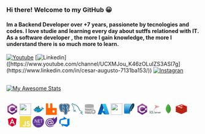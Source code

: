 ### Hi there! Welcome to my GitHub 😀
#### Im a Backend Developer over +7 years, passionete by tecnologies and codes. I love studie and  learning every day about sutffs relationed with IT. As a software developer , the more I gain knowledge, the more I understand there is so much more to learn.

[![Youtube](https://img.shields.io/badge/YouTube-FF0000?style=for-the-badge&logo=youtube&logoColor=white)](https://www.youtube.com/channel/UCXMJou_K46zOLuIZS3ASI7g)
[![Linkedin](https://img.shields.io/badge/LinkedIn-0077B5?style=for-the-badge&logo=linkedin&logoColor=white](https://img.shields.io/badge/LinkedIn-0077B5?style=for-the-badge&logo=linkedin&logoColor=white))]([https://www.youtube.com/channel/UCXMJou_K46zOLuIZS3ASI7g](https://www.linkedin.com/in/cesar-augusto-7131ba153/))
[![Instagran](https://img.shields.io/badge/Instagram-E4405F?style=for-the-badge&logo=instagram&logoColor=white)](https://www.instagram.com/cags_uc/)
## 

[![My Awesome Stats](https://awesome-github-stats.azurewebsites.net/user-stats/CesaragsUC?cardType=level&theme=github-dark&preferLogin=false)](https://git.io/awesome-stats-card)

<div style="display:inline_block">
  </br>
  <img width="30" height="30" alt="C#" src="https://github.com/devicons/devicon/raw/master/icons/csharp/csharp-original.svg" style="max-width: 100%;">
  <img width="30" height="30" src="https://user-images.githubusercontent.com/90349332/142704901-1d3ca9b3-2011-4195-88b6-4c1cbc09f47e.png" style="max-width: 100%;">
 <img width="30" height="30" src="https://github.com/devicons/devicon/raw/master/icons/docker/docker-original.svg" style="max-width: 100%;">
 <img width="30" height="30" src="https://github.com/devicons/devicon/raw/master/icons/rabbitmq/rabbitmq-original.svg" style="max-width: 100%;">
 <img width="30" height="30" src="https://github.com/devicons/devicon/raw/master/icons/postgresql/postgresql-original.svg" style="max-width: 100%;">
  <img width="30" height="30" src="https://github.com/devicons/devicon/raw/master/icons/mysql/mysql-original.svg" style="max-width: 100%;">
 <img width="30" height="30" src="https://github.com/devicons/devicon/raw/master/icons/sqldeveloper/sqldeveloper-plain.svg" style="max-width: 100%;">
 <img width="30" height="30" src="https://github.com/devicons/devicon/raw/master/icons/azure/azure-original.svg" style="max-width: 100%;">
  <img width="30" height="30" src="https://i.imgur.com/5ruv0D6.png" style="max-width: 100%;"></img>
<img width="30" height="30" src="https://github.com/devicons/devicon/blob/master/icons/sqlite/sqlite-original.svg" style="max-width: 100%;"></img>
<img width="30" height="30" src="https://github.com/devicons/devicon/blob/master/icons/csharp/csharp-original.svg" tyle="max-width: 100%;"></img>
<img width="30" height="30" src="https://github.com/devicons/devicon/blob/master/icons/microsoftsqlserver/microsoftsqlserver-original-wordmark.svg"></img>
<img width="30" height="30" src="https://github.com/devicons/devicon/blob/master/icons/mongodb/mongodb-original.svg" style="max-width: 100%;"></img>
<img width="30" height="30" src="https://github.com/devicons/devicon/blob/master/icons/redis/redis-original.svg" style="max-width: 100%;"></img>
<img width="30" height="30" src="https://github.com/devicons/devicon/blob/master/icons/angular/angular-original.svg" style="max-width: 100%;"></img>
<img width="30" height="30" src="https://github.com/devicons/devicon/blob/master/icons/javascript/javascript-plain.svg" style="max-width: 100%;"></img>
<img width="30" height="30" src="https://github.com/devicons/devicon/blob/master/icons/dotnetcore/dotnetcore-original.svg" style="max-width: 100%;"></img>
<img width="30" height="30" src="https://github.com/devicons/devicon/blob/master/icons/blazor/blazor-original.svg" style="max-width: 100%;"></img>
<img width="30" height="30" src="https://github.com/devicons/devicon/blob/master/icons/azuredevops/azuredevops-plain.svg" style="max-width: 100%;"></img>
 </div>
